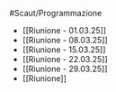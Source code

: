 #Scaut/Programmazione 
- [[Riunione - 01.03.25]]
- [[Riunione - 08.03.25]]
- [[Riunione - 15.03.25]]
- [[Riunione - 22.03.25]]
- [[Riunione - 29.03.25]]
- [[Riunione]]